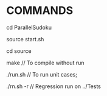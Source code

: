 COMMANDS
========
cd ParallelSudoku

source start.sh

cd source 

make // To compile without run

./run.sh  // To run unit cases;

./rn.sh -r // Regression run on ../Tests

